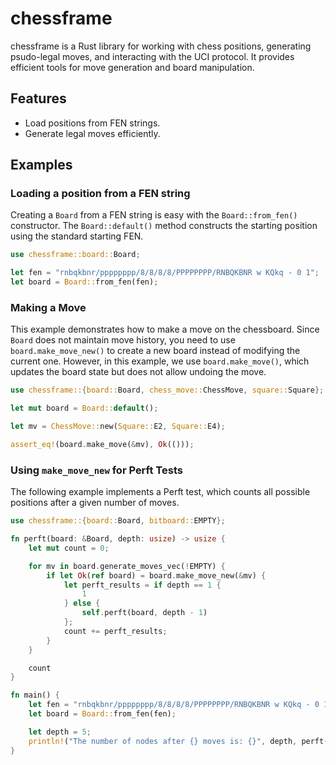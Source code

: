 # chessframe

chessframe is a Rust library for working with chess positions, generating psudo-legal moves, and interacting with the UCI protocol. It provides efficient tools for move generation and board manipulation.

## Features

- Load positions from FEN strings.
- Generate legal moves efficiently.

## Examples

### Loading a position from a FEN string

Creating a `Board` from a FEN string is easy with the `Board::from_fen()` constructor. The `Board::default()` method constructs the starting position using the standard starting FEN.

```rust
use chessframe::board::Board;

let fen = "rnbqkbnr/pppppppp/8/8/8/8/PPPPPPPP/RNBQKBNR w KQkq - 0 1";
let board = Board::from_fen(fen);
```

### Making a Move

This example demonstrates how to make a move on the chessboard. Since `Board` does not maintain move history, you need to use `board.make_move_new()` to create a new board instead of modifying the current one. However, in this example, we use `board.make_move()`, which updates the board state but does not allow undoing the move.

```rust
use chessframe::{board::Board, chess_move::ChessMove, square::Square};

let mut board = Board::default();

let mv = ChessMove::new(Square::E2, Square::E4);

assert_eq!(board.make_move(&mv), Ok(()));
```

### Using `make_move_new` for Perft Tests

The following example implements a Perft test, which counts all possible positions after a given number of moves.

```rust
use chessframe::{board::Board, bitboard::EMPTY};

fn perft(board: &Board, depth: usize) -> usize {
    let mut count = 0;

    for mv in board.generate_moves_vec(!EMPTY) {
        if let Ok(ref board) = board.make_move_new(&mv) {
            let perft_results = if depth == 1 {
                1
            } else {
                self.perft(board, depth - 1)
            };
            count += perft_results;
        }
    }

    count
}

fn main() {
    let fen = "rnbqkbnr/pppppppp/8/8/8/8/PPPPPPPP/RNBQKBNR w KQkq - 0 1";
    let board = Board::from_fen(fen);

    let depth = 5;
    println!("The number of nodes after {} moves is: {}", depth, perft(&board, depth));
}
```
